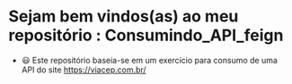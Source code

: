 # Sejam bem vindos(as) ao meu repositório : Consumindo_API_feign

- 😃 Este repositório baseia-se em um exercício para consumo de uma API do site https://viacep.com.br/

